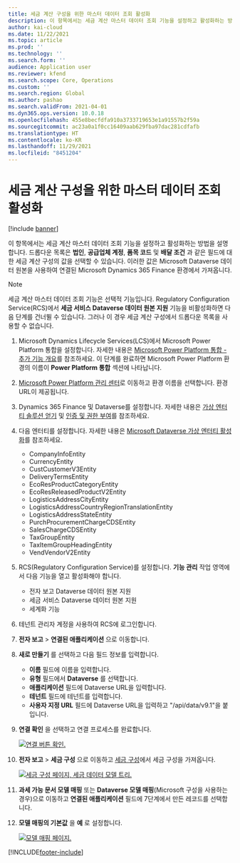 ```yaml
---
title: 세금 계산 구성을 위한 마스터 데이터 조회 활성화
description: 이 항목에서는 세금 계산 마스터 데이터 조회 기능을 설정하고 활성화하는 방법을 설명합니다.
author: kai-cloud
ms.date: 11/22/2021
ms.topic: article
ms.prod: ''
ms.technology: ''
ms.search.form: ''
audience: Application user
ms.reviewer: kfend
ms.search.scope: Core, Operations
ms.custom: ''
ms.search.region: Global
ms.author: pashao
ms.search.validFrom: 2021-04-01
ms.dyn365.ops.version: 10.0.18
ms.openlocfilehash: 455e8becfdfa910a3733719653e1a91557b2f59a
ms.sourcegitcommit: ac23a0a1f0cc16409aab629fba97dac281cdfafb
ms.translationtype: HT
ms.contentlocale: ko-KR
ms.lasthandoff: 11/29/2021
ms.locfileid: "8451204"
---
```

# <a name="enable-master-data-lookup-for-tax-calculation-configuration"></a>세금 계산 구성을 위한 마스터 데이터 조회 활성화 

[!include [banner](../includes/banner.md)]

이 항목에서는 세금 계산 마스터 데이터 조회 기능을 설정하고 활성화하는 방법을 설명합니다. 드롭다운 목록은 **법인**, **공급업체 계정**, **품목 코드** 및 **배달 조건** 과 같은 필드에 대한 세금 계산 구성의 값을 선택할 수 있습니다. 이러한 값은 Microsoft Dataverse 데이터 원본을 사용하여 연결된 Microsoft Dynamics 365 Finance 환경에서 가져옵니다.

> [!NOTE] 
> 세금 계산 마스터 데이터 조회 기능은 선택적 기능입니다. Regulatory Configuration Service(RCS)에서 **세금 서비스 Dataverse 데이터 원본 지원** 기능을 비활성화하면 다음 단계를 건너뛸 수 있습니다. 그러나 이 경우 세금 계산 구성에서 드롭다운 목록을 사용할 수 없습니다.

1. Microsoft Dynamics Lifecycle Services(LCS)에서 Microsoft Power Platform 통합을 설정합니다. 자세한 내용은 [Microsoft Power Platform 통합 - 추가 기능 개요](../../fin-ops-core/dev-itpro/power-platform/add-ins-overview.md)를 참조하세요. 이 단계를 완료하면 Microsoft Power Platform 환경의 이름이 **Power Platform 통합** 섹션에 나타납니다.
2. [Microsoft Power Platform 관리 센터](https://admin.powerplatform.microsoft.com/environments)로 이동하고 환경 이름을 선택합니다. 환경 URL이 제공됩니다.
3. Dynamics 365 Finance 및 Dataverse를 설정합니다. 자세한 내용은 [가상 엔터티 솔루션 얻기](../../fin-ops-core/dev-itpro/power-platform/admin-reference.md#get-virtual-entity-solution) 및 [인증 및 권한 부여](../../fin-ops-core/dev-itpro/power-platform/admin-reference.md#authentication-and-authorization)를 참조하세요.
4. 다음 엔터티를 설정합니다. 자세한 내용은 [Microsoft Dataverse 가상 엔터티 활성화](../../fin-ops-core/dev-itpro/power-platform/enable-virtual-entities.md)를 참조하세요.

    - CompanyInfoEntity
    - CurrencyEntity
    - CustCustomerV3Entity
    - DeliveryTermsEntity
    - EcoResProductCategoryEntity
    - EcoResReleasedProductV2Entity
    - LogisticsAddressCityEntity
    - LogisticsAddressCountryRegionTranslationEntity
    - LogisticsAddressStateEntity
    - PurchProcurementChargeCDSEntity
    - SalesChargeCDSEntity
    - TaxGroupEntity
    - TaxItemGroupHeadingEntity
    - VendVendorV2Entity

5. RCS(Regulatory Configuration Service)를 설정합니다. **기능 관리** 작업 영역에서 다음 기능을 열고 활성화해야 합니다.

    - 전자 보고 Dataverse 데이터 원본 지원
    - 세금 서비스 Dataverse 데이터 원본 지원
    - 세계화 기능

6. 테넌트 관리자 계정을 사용하여 RCS에 로그인합니다.
7. **전자 보고** > **연결된 애플리케이션** 으로 이동합니다. 
8. **새로 만들기** 를 선택하고 다음 필드 정보를 입력합니다. 

    - **이름** 필드에 이름을 입력합니다.
    - **유형** 필드에서 **Dataverse** 를 선택합니다.
    - **애플리케이션** 필드에 Dataverse URL을 입력합니다.
    - **테넌트** 필드에 테넌트를 입력합니다.
    - **사용자 지정 URL** 필드에 Dataverse URL을 입력하고 "/api/data/v9.1"을 붙입니다.

9. **연결 확인** 을 선택하고 연결 프로세스를 완료합니다. 

    [![연결 버튼 확인.](./media/tax-service-setup-environment-for-mater-date-pic1.png)](./media/tax-service-setup-environment-for-mater-date-pic1.png)

10. **전자 보고** > **세금 구성** 으로 이동하고 [세금 구성](https://go.microsoft.com/fwlink/?linkid=2158352)에서 세금 구성을 가져옵니다.

    [![세금 구성 페이지, 세금 데이터 모델 트리.](./media/tax-service-setup-environment-for-mater-date-pic2.png)](./media/tax-service-setup-environment-for-mater-date-pic2.png)

11. **과세 가능 문서 모델 매핑** 또는 **Dataverse 모델 매핑**(Microsoft 구성을 사용하는 경우)으로 이동하고 **연결된 애플리케이션** 필드에 7단계에서 만든 레코드를 선택합니다.
12. **모델 매핑의 기본값** 을 **예** 로 설정합니다.

    [![모델 매핑 페이지.](./media/tax-service-setup-environment-for-mater-date-pic3.png)](./media/tax-service-setup-environment-for-mater-date-pic3.png)


[!INCLUDE[footer-include](../../includes/footer-banner.md)]
